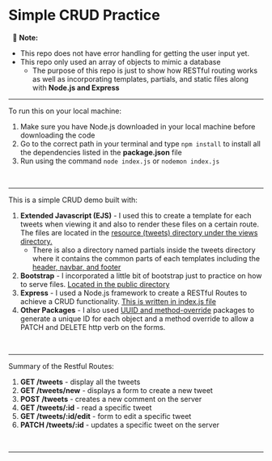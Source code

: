 &nbsp;
# Simple CRUD Practice
&nbsp;
:memo: **Note:** 
- This repo does not have error handling for getting the user input yet. 
- This repo only used an array of objects to mimic a database
  - The purpose of this repo is just to show how RESTful routing works as well as incorporating 
templates, partials, and static files along with <b>Node.js and Express</b>

<hr>

To run this on your local machine:
1.  Make sure you have Node.js downloaded in your local machine before
downloading the code
2.  Go to the correct path in your terminal and type `npm install` to
install all the dependencies listed in the <b>package.json</b> file
3.  Run using the command `node index.js` or `nodemon index.js`

&nbsp;
&nbsp;

<hr>

This is a simple CRUD demo built with:

1.  <b>Extended Javascript (EJS)</b> - I used this to create a
template for each tweets when viewing it and also to render these
files on a certain route. The files are located in the <ins>resource
(tweets) directory under the views directory.</ins>
    *   There is also a directory named partials inside the tweets
directory where it contains the common parts of each templates
including the <ins>header, navbar, and footer</ins>
2.  <b>Bootstrap</b> - I incorporated a little bit of bootstrap just
to practice on how to serve files. <ins>Located in the public
directory</ins>
3.  <b>Express</b> - I used a Node.js framework to create a RESTful
Routes to achieve a CRUD functionality. <ins>This is written in
index.js file</ins>
4. <b>Other Packages</b> - I also used <ins>UUID and
method-override</ins> packages to generate a unique ID for each object
and a method override to allow a PATCH and DELETE http verb on the
forms.

&nbsp;
&nbsp;

<hr>

Summary of the Restful Routes:
1.  <b>GET /tweets</b> - display all the tweets
2.  <b>GET /tweets/new</b> - displays a form to create a new tweet
3.  <b>POST /tweets</b> - creates a new comment on the server
4.  <b>GET /tweets/:id</b> - read a specific tweet
5.  <b>GET /tweets/:id/edit</b> - form to edit a specific tweet
6.  <b>PATCH /tweets/:id</b> - updates a specific tweet on the server

&nbsp;
&nbsp;

<hr>


